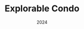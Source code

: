 ---
type: Unity Game
date: 2024
title: Explorable Condo
text: I used photogrammetry to create a mesh of a near and dear condo. I wrote a custom movement controller in order to navigate the mesh, and used publicly available geological survey data to visualize the outdoors as a point cloud!
image: ../../static/images/thumbs/condo.png
url: https://www.youtube.com/watch?v=6LemJMETojY
---
